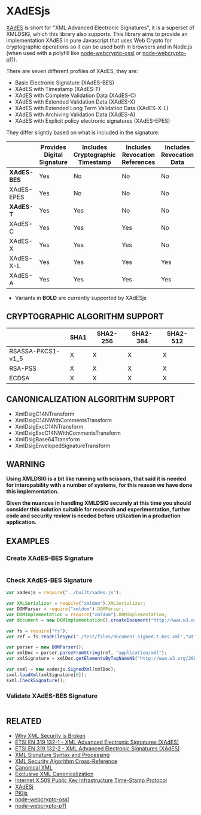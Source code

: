# XAdESjs

[XAdES](https://en.wikipedia.org/wiki/XAdES) is short for "XML Advanced Electronic Signatures", it is a superset of XMLDSIG, which this library also supports. This library aims to provide an implementation XAdES in pure Javascript that uses Web Crypto for cryptographic operations so it can be used both in browsers and in Node.js (when used with a polyfill like [node-webcrypto-ossl](https://github.com/PeculiarVentures/node-webcrypto-ossl) or [node-webcrypto-p11](https://github.com/PeculiarVentures/node-webcrypto-p11)).

There are seven different profiles of XAdES, they are:
- Basic Electronic Signature (XAdES-BES)
- XAdES with Timestamp (XAdES-T)
- XAdES with Complete Validation Data (XAdES-C)
- XAdES with Extended Validation Data (XAdES-X)
- XAdES with Extended Long Term Validation Data (XAdES-X-L)
- XAdES with Archiving Validation Data (XAdES-A)
- XAdES with Explicit policy electronic signatures (XAdES-EPES)

They differ slightly based on what is included in the signature:

|            | Provides Digital Signature | Includes Cryptographic Timestamp | Includes Revocation References | Includes Revocation Data | Allows Secure Timestamp Countersignature |
|------------|----------------------------|----------------------------------|--------------------------------|--------------------------|------------------------------------------|
| **XAdES-BES**  | Yes                        | No                               | No                             | No                       | No                                       |
| XAdES-EPES | Yes                        | No                               | No                             | No                       | No                                       |
| **XAdES-T**    | Yes                        | Yes                              | No                             | No                       | No                                       |
| XAdES-C    | Yes                        | Yes                              | Yes                            | No                       | No                                       |
| XAdES-X    | Yes                        | Yes                              | Yes                            | No                       | No                                       |
| XAdES-X-L  | Yes                        | Yes                              | Yes                            | Yes                      | No                                       |
| XAdES-A    | Yes                        | Yes                              | Yes                            | Yes                      | Yes                                      |

- Variants in **BOLD** are currently supported by XAdESjs
 
## CRYPTOGRAPHIC ALGORITHM SUPPORT 

|                   | SHA1 | SHA2-256 | SHA2-384 | SHA2-512 |
|-------------------|------|----------|----------|----------|
| RSASSA-PKCS1-v1_5 | X    | X        | X        | X        |
| RSA-PSS           | X    | X        | X        | X        |
| ECDSA             | X    | X        | X        | X        |

## CANONICALIZATION ALGORITHM SUPPORT

- XmlDsigC14NTransform
- XmlDsigC14NWithCommentsTransform
- XmlDsigExcC14NTransform
- XmlDsigExcC14NWithCommentsTransform
- XmlDsigBase64Transform
- XmlDsigEnvelopedSignatureTransform

 
## WARNING

**Using XMLDSIG is a bit like running with scissors, that said it is needed for interopability with a number of systems, for this reason we have done this implementation.** 

**Given the nuances in handling XMLDSIG securely at this time you should consider this solution suitable for research and experimentation, further code and security review is needed before utilization in a production application.**

## EXAMPLES

### Create XAdES-BES Signature

```Javascript
```

### Check XAdES-BES Signature 

```Javascript
var xadesjs = require("../built/xades.js");

var XMLSerializer = require("xmldom").XMLSerializer;
var DOMParser = require("xmldom").DOMParser;
var DOMImplementation = require("xmldom").DOMImplementation;
var document = new DOMImplementation().createDocument("http://www.w3.org/1999/xhtml", "html", null);

var fs = require("fs");
var ref = fs.readFileSync("./test/files/document.signed.t.bes.xml","utf8");

var parser = new DOMParser();
var xmlDoc = parser.parseFromString(ref, "application/xml");
var xmlSignature = xmlDoc.getElementsByTagNameNS("http://www.w3.org/2000/09/xmldsig#", "Signature");

var sxml = new xadesjs.SignedXml(xmlDoc);
sxml.loadXml(xmlSignature[0]);
sxml.CheckSignature();
```

### Validate XAdES-BES Signature

```Javascript
```

## RELATED
- [Why XML Security is Broken](https://www.cs.auckland.ac.nz/~pgut001/pubs/xmlsec.txt)
- [ETSI EN 319 132-1 - XML Advanced Electronic Signatures (XAdES)](http://www.etsi.org/deliver/etsi_en/319100_319199/31913201/01.01.00_30/en_31913201v010100v.pdf)
- [ETSI EN 319 132-2 - XML Advanced Electronic Signatures (XAdES)](http://www.etsi.org/deliver/etsi_en/319100_319199/31913202/01.01.00_30/en_31913202v010100v.pdf)
- [XML Signature Syntax and Processing](https://www.w3.org/TR/xmldsig-core/)
- [XML Security Algorithm Cross-Reference](https://tools.ietf.org/html/rfc6931)
- [Canonical XML](https://www.w3.org/TR/xml-c14n)
- [Exclusive XML Canonicalization](https://www.w3.org/TR/xml-exc-c14n/)
- [Internet X.509 Public Key Infrastructure Time-Stamp Protocol](https://www.ietf.org/rfc/rfc3161.txt)
- [XAdESj](https://github.com/luisgoncalves/xades4j)
- [PKIjs](pkijs.org)
- [node-webcrypto-ossl](https://github.com/PeculiarVentures/node-webcrypto-ossl)
- [node-webcrypto-p11](https://github.com/PeculiarVentures/node-webcrypto-p11)
